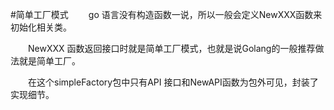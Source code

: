 #简单工厂模式
&emsp;&emsp;go 语言没有构造函数一说，所以一般会定义NewXXX函数来初始化相关类。 

&emsp;&emsp;NewXXX 函数返回接口时就是简单工厂模式，也就是说Golang的一般推荐做法就是简单工厂。

&emsp;&emsp;在这个simpleFactory包中只有API 接口和NewAPI函数为包外可见，封装了实现细节。
